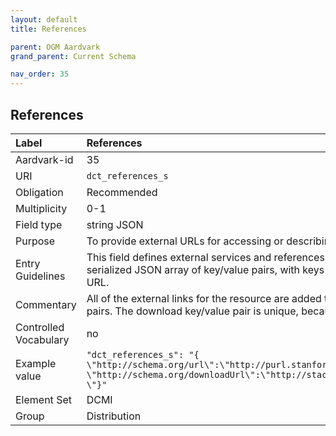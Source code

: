 ```yaml
---
layout: default
title: References

parent: OGM Aardvark
grand_parent: Current Schema

nav_order: 35
---
```


## References

| Label                 | References                                                                                                                                                                                                       |
|:----------------------|:-----------------------------------------------------------------------------------------------------------------------------------------------------------------------------------------------------------------|
| Aardvark-id           | 35                                                                                                                                                                                                               |
| URI                   | `dct_references_s`                                                                                                                                                                                               |
| Obligation            | Recommended                                                                                                                                                                                                      |
| Multiplicity          | 0-1                                                                                                                                                                                                              |
| Field type            | string JSON                                                                                                                                                                                                      |
| Purpose               | To provide external URLs for accessing or describing the resource                                                                                                                                                |
| Entry Guidelines      | This field defines external services and references using the CatInterOp approach. The field value is a serialized JSON array of key/value pairs, with keys representing XML namespace URI's and values the URL. |
| Commentary            | All of the external links for the resource are added to This field as a serialized JSON array of key/value pairs. The download key/value pair is unique, because the value can be an array.                      |
| Controlled Vocabulary | no                                                                                                                                                                                                               |
| Example value         | ```"dct_references_s": "{```<br>```\"http://schema.org/url\":\"http://purl.stanford.edu/bm662dm5913\",```<br>```\"http://schema.org/downloadUrl\":\"http://stacks.stanford.edu/file/druid:bm662dm5913/data.zip```<br>```\"}"```                      |
| Element Set           | DCMI                                                                                                                                                                                                             |
| Group                 | Distribution                                                                                                                                                                                                     |
